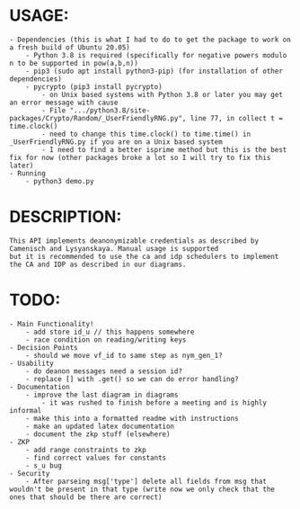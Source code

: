 # USAGE:
    - Dependencies (this is what I had to do to get the package to work on a fresh build of Ubuntu 20.05)
        - Python 3.8 is required (specifically for negative powers modulo n to be supported in pow(a,b,n))
        - pip3 (sudo apt install python3-pip) (for installation of other dependencies)
        - pycrypto (pip3 install pycrypto)
            - on Unix based systems with Python 3.8 or later you may get an error message with cause
            - File ".../python3.8/site-packages/Crypto/Random/_UserFriendlyRNG.py", line 77, in collect t = time.clock()
            - need to change this time.clock() to time.time() in _UserFriendlyRNG.py if you are on a Unix based system
            - I need to find a better isprime method but this is the best fix for now (other packages broke a lot so I will try to fix this later)
    - Running 
        - python3 demo.py

# DESCRIPTION:
    This API implements deanonymizable credentials as described by Camenisch and Lysyanskaya. Manual usage is supported
    but it is recommended to use the ca and idp schedulers to implement the CA and IDP as described in our diagrams.
# TODO:
    - Main Functionality!
        - add store id_u // this happens somewhere
        - race condition on reading/writing keys
    - Decision Points
        - should we move vf_id to same step as nym_gen_1?
    - Usability
        - do deanon messages need a session id?
        - replace [] with .get() so we can do error handling?
    - Documentation
        - improve the last diagram in diagrams
            - it was rushed to finish before a meeting and is highly informal   
        - make this into a formatted readme with instructions
        - make an updated latex documentation
        - document the zkp stuff (elsewhere)
    - ZKP
        - add range constraints to zkp
        - find correct values for constants
        - s_u bug
    - Security
        - After parseing msg['type'] delete all fields from msg that wouldn't be present in that type (write now we only check that the ones that should be there are correct)
